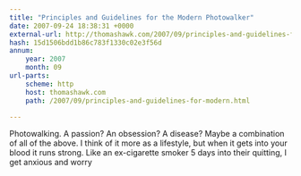 ```yaml
---
title: "Principles and Guidelines for the Modern Photowalker"
date: 2007-09-24 18:38:31 +0000
external-url: http://thomashawk.com/2007/09/principles-and-guidelines-for-modern.html
hash: 15d1506bdd1b86c783f1330c02e3f56d
annum:
    year: 2007
    month: 09
url-parts:
    scheme: http
    host: thomashawk.com
    path: /2007/09/principles-and-guidelines-for-modern.html

---
```


Photowalking. A passion? An obsession? A disease? Maybe a combination of all of the above. I think of it more as a lifestyle, but when it gets into your blood it runs strong. Like an ex-cigarette smoker 5 days into their quitting, I get anxious and worry
